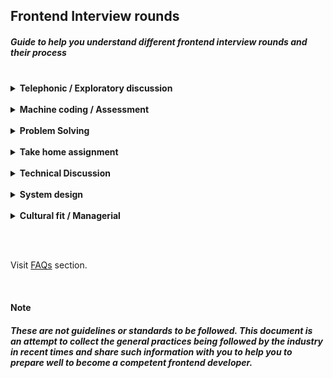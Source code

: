 ## Frontend Interview rounds

##### Guide to help you understand different frontend interview rounds and their process

<br>

<details>
  <summary><strong>Telephonic / Exploratory discussion</strong></summary>

  <br>
  
  - generally takes from 20 mins to a maximum of 60 mins
  - used to assess eligibility/fitment of the candidate for the role
  - can be technical or a mix of technical & non-technical questions

  Notes:

  - Telephonic discussion evaluates the candidate using a set of technical questions
  - Exploratory discussion evaluates the candidate using technical/non-technical discussion

  Tips:

  - Brush your knowledge of the technologies and frameworks used in your projects and the skills expected
  - Learn about the company and go through the job description very well
</details>

<br>

<details>
  <summary><strong>Machine coding / Assessment</strong></summary>

  <br>
  
  - generally takes around 60 mins to a maximum of 120 mins
  - used to assess core frontend skills or tech stack knowledge of the candidate
  - purely technical round focused on frontend skills

  Notes:

  - Machine coding expects you to build or solve mini frontend projects or feature
  - Machine coding round allows you to access internet to search code syntaxes
  - Assessment can be a quiz or set of problems to solve (may involve both frontend & problem solving)

  Tips:

  - Practice HTML, CSS, JS and DOM mainpulations very well
  - Machine coding problem can be asked to solve using pure HTML + CSS + JS or with a framework
</details>

<br>

<details>
  <summary><strong>Problem Solving</strong></summary>

  <br>
  
  - generally takes from 30 mins to a maximum of 60 mins
  - used to assess the analytical and problem-solving skills of the candidate
  - purely technical round involving problem solving & DSA, but may not focus much on frontend skills

  Note:

  - expects you to understand the problem, get requirements clear, and come up with an optimized solution
  - generally asked to live coding using google docs or code editor
  - rather than final output and syntaxes, approach and methodologies are focused more
  
  Tips:

  - Practice various problems/DSA very well, by going through relevant materials before the interview
  - Ask questions to clarify your understanding. Clarify all your doubts with the interviewer before solving
  - Explain your approach to the interviewer and then proceed to solve the problem
  - It should not be an issue if you are not able to come up with an optimized solution in the first go
  - Think out loud while solving the problem and share your thought process
</details>

<br>

<details>
  <summary><strong>Take home assignment</strong></summary>

  <br>
  
  - generally takes from 1 day to 1 week
  - used to assess the capability of the candidate to work on real-time web application
  - purely technical challenge which requires project setup knowledge from scratch

  Note:

  - will not be included if machine coding round is already conducted/planned
  
  Tips:

  - Prepare well on one of the frontend frameworks like React, Angular, Vue
  - Also cover different aspects of the project such as:
    - Project Setup
    - Repo setup
    - Unit testing
    - Deployment etc.
</details>

<br>

<details>
  <summary><strong>Technical Discussion</strong></summary>

  <br>
  
  - generally takes around 40 mins to 60 mins
  - used to assess the technical strength of the candidate
  - is a purely technical round focused on frontend fundamentals and libraries/tools/frameworks

  Notes:

  - won't be restricted to scripted questions and can include anything technical
  - multiple technical discussions can be scheduled depending on the requirements
  - generally involves live coding with execution over screen sharing
</details>

<br>

<details>
  <summary><strong>System design</strong></summary>

  <br>
  
  - generally takes around 40 mins to 60 mins
  - used to assess the understanding & knowledge of the candidate w.r.t product architecture & design
  - purely technical round, focused on functional & non-functional aspects

  Notes:

  - won't be restricted only to frontend but can also involve engineering, UX, design thinking, etc.
  - expects to explain the interaction and integration between different components/layers of the system
  - will not be included for SDE1 role generally
</details>

<br>

<details>
  <summary><strong>Cultural fit / Managerial</strong></summary>

  <br>
  
  - generally takes around 30 mins to 60 mins
  - used to finalize if the candidate is fit for the job or role
  - is generally a non-technical round, but may involve technical challenges and puzzles
  
  Notes:

  - expects the candidate to answer different scenarios based on the experience
  - usually conducted by the hiring manager or higher management roles

  Tips:

  - Prepare and make notes of the projects you have worked on so far
  - Follow the [STAR](https://www.thebalancecareers.com/what-is-the-star-interview-response-technique-2061629) approach to answer scenario-based questions
</details>

<br><br>

Visit [FAQs](./faq.md) section.

<br>

#### Note

##### These are not guidelines or standards to be followed. This document is an attempt to collect the general practices being followed by the industry in recent times and share such information with you to help you to prepare well to become a competent frontend developer.
